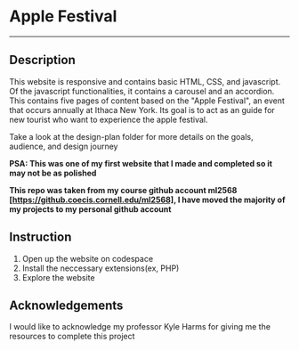 # Apple Festival
___
## Description
This website is responsive and contains basic HTML, CSS, and javascript. Of the javascript functionalities, it contains a carousel and an accordion. This contains five pages of content based on the "Apple Festival", an event that occurs annually at Ithaca New York. Its goal is to act as an guide for new tourist who want to experience the apple festival. 

Take a look at the design-plan folder for more details on the goals, audience, and design journey

**PSA: This was one of my first website that I made and completed so it may not be as polished**

**This repo was taken from my course github account ml2568 [https://github.coecis.cornell.edu/ml2568], I have moved the majority of my projects to my personal github account**

## Instruction
1. Open up the website on codespace
2. Install the neccessary extensions(ex, PHP)
3. Explore the website

## Acknowledgements
I would like to acknowledge my professor Kyle Harms for giving me the resources to complete this project
